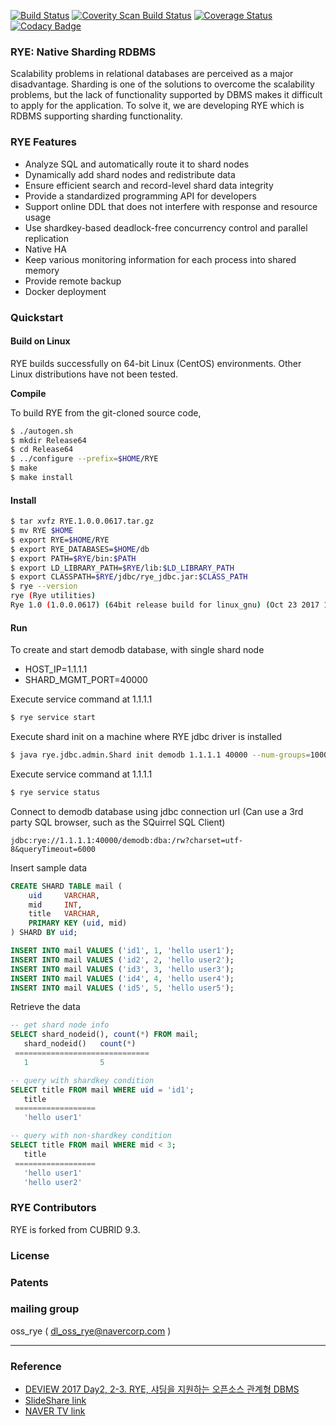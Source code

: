 [![Build Status](https://travis-ci.org/naver/rye.svg?branch=v1.1)](https://travis-ci.org/naver/rye)
[![Coverity Scan Build Status](https://scan.coverity.com/projects/14194/badge.svg)](https://scan.coverity.com/projects/naver-rye)
[![Coverage Status](https://coveralls.io/repos/github/naver/rye/badge.svg?branch=v1.1)](https://coveralls.io/github/naver/rye?branch=v1.1)
[![Codacy Badge](https://api.codacy.com/project/badge/Grade/b176ed8900494f0d836030798aa47699)](https://www.codacy.com/app/kyungsik.seo/rye?utm_source=github.com&amp;utm_medium=referral&amp;utm_content=naver/rye&amp;utm_campaign=Badge_Grade)

### RYE: Native Sharding RDBMS
Scalability problems in relational databases are perceived as a major disadvantage.
Sharding is one of the solutions to overcome the scalability problems,
but the lack of functionality supported by DBMS makes it difficult to apply for the application.
To solve it, we are developing RYE which is RDBMS supporting sharding functionality.

### RYE Features

* Analyze SQL and automatically route it to shard nodes
* Dynamically add shard nodes and redistribute data
* Ensure efficient search and record-level shard data integrity
* Provide a standardized programming API for developers
* Support online DDL that does not interfere with response and resource usage
* Use shardkey-based deadlock-free concurrency control and parallel replication
* Native HA
* Keep various monitoring information for each process into shared memory
* Provide remote backup
* Docker deployment


### Quickstart

#### Build on Linux
RYE builds successfully on 64-bit Linux (CentOS) environments. Other Linux distributions have not been tested.

**Compile**

To build RYE from the git-cloned source code,

```bash
$ ./autogen.sh
$ mkdir Release64
$ cd Release64
$ ../configure --prefix=$HOME/RYE
$ make
$ make install
```

#### Install

```bash
$ tar xvfz RYE.1.0.0.0617.tar.gz
$ mv RYE $HOME
$ export RYE=$HOME/RYE
$ export RYE_DATABASES=$HOME/db
$ export PATH=$RYE/bin:$PATH
$ export LD_LIBRARY_PATH=$RYE/lib:$LD_LIBRARY_PATH
$ export CLASSPATH=$RYE/jdbc/rye_jdbc.jar:$CLASS_PATH
$ rye --version
rye (Rye utilities)
Rye 1.0 (1.0.0.0617) (64bit release build for linux_gnu) (Oct 23 2017 12:53:00)
```

#### Run
To create and start demodb database, with single shard node
* HOST_IP=1.1.1.1
* SHARD_MGMT_PORT=40000

Execute service command at 1.1.1.1
```bash
$ rye service start
```

Execute shard init on a machine where RYE jdbc driver is installed
```bash
$ java rye.jdbc.admin.Shard init demodb 1.1.1.1 40000 --num-groups=10000
```

Execute service command at 1.1.1.1
```bash
$ rye service status
```

Connect to demodb database using jdbc connection url
(Can use a 3rd party SQL browser, such as the SQuirrel SQL Client)

```
jdbc:rye://1.1.1.1:40000/demodb:dba:/rw?charset=utf-8&queryTimeout=6000
```

Insert sample data

```SQL
CREATE SHARD TABLE mail (
   	uid  	VARCHAR,
   	mid  	INT,
   	title 	VARCHAR,
   	PRIMARY KEY (uid, mid)
) SHARD BY uid;

INSERT INTO mail VALUES ('id1', 1, 'hello user1');
INSERT INTO mail VALUES ('id2', 2, 'hello user2');
INSERT INTO mail VALUES ('id3', 3, 'hello user3');
INSERT INTO mail VALUES ('id4', 4, 'hello user4');
INSERT INTO mail VALUES ('id5', 5, 'hello user5');
```

Retrieve the data

```SQL
-- get shard node info
SELECT shard_nodeid(), count(*) FROM mail;
   shard_nodeid()   count(*)   
 ==============================
   1                5          

-- query with shardkey condition
SELECT title FROM mail WHERE uid = 'id1';
   title           
 ==================
   'hello user1'   

-- query with non-shardkey condition
SELECT title FROM mail WHERE mid < 3;
   title           
 ==================
   'hello user1'   
   'hello user2'
```

### RYE Contributors
RYE is forked from CUBRID 9.3.

### License

### Patents

### mailing group
oss_rye ( dl_oss_rye@navercorp.com )


-----------


### Reference

* [DEVIEW 2017 Day2, 2-3. RYE, 샤딩을 지원하는 오픈소스 관계형 DBMS](https://deview.kr/2017/schedule/185)
* [SlideShare link](https://www.slideshare.net/deview/223rye-dbms)
* [NAVER TV link](http://tv.naver.com/v/2302946)
